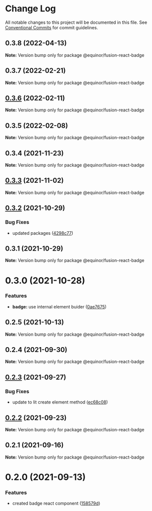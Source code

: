 # Change Log

All notable changes to this project will be documented in this file.
See [Conventional Commits](https://conventionalcommits.org) for commit guidelines.

## 0.3.8 (2022-04-13)

**Note:** Version bump only for package @equinor/fusion-react-badge





## 0.3.7 (2022-02-21)

**Note:** Version bump only for package @equinor/fusion-react-badge





## [0.3.6](https://github.com/equinor/fusion-react-components/compare/@equinor/fusion-react-badge@0.3.5...@equinor/fusion-react-badge@0.3.6) (2022-02-11)

**Note:** Version bump only for package @equinor/fusion-react-badge





## 0.3.5 (2022-02-08)

**Note:** Version bump only for package @equinor/fusion-react-badge





## 0.3.4 (2021-11-23)

**Note:** Version bump only for package @equinor/fusion-react-badge





## [0.3.3](https://github.com/equinor/fusion-react-components/compare/@equinor/fusion-react-badge@0.3.2...@equinor/fusion-react-badge@0.3.3) (2021-11-02)

**Note:** Version bump only for package @equinor/fusion-react-badge





## [0.3.2](https://github.com/equinor/fusion-react-components/compare/@equinor/fusion-react-badge@0.3.1...@equinor/fusion-react-badge@0.3.2) (2021-10-29)


### Bug Fixes

* updated packages ([4298c77](https://github.com/equinor/fusion-react-components/commit/4298c778c4c5385398a92d8b71feee3b17ba64c0))





## 0.3.1 (2021-10-29)

**Note:** Version bump only for package @equinor/fusion-react-badge





# 0.3.0 (2021-10-28)


### Features

* **badge:** use internal element buider ([0ae7675](https://github.com/equinor/fusion-react-components/commit/0ae7675846bdb815a235bcf4061ee0de12bb2d94))





## 0.2.5 (2021-10-13)

**Note:** Version bump only for package @equinor/fusion-react-badge





## 0.2.4 (2021-09-30)

**Note:** Version bump only for package @equinor/fusion-react-badge





## [0.2.3](https://github.com/equinor/fusion-react-components/compare/@equinor/fusion-react-badge@0.2.2...@equinor/fusion-react-badge@0.2.3) (2021-09-27)


### Bug Fixes

* update to lit create element method ([ec68c08](https://github.com/equinor/fusion-react-components/commit/ec68c08d5cbcba43a1b8ca064cccc73662f17421))





## [0.2.2](https://github.com/equinor/fusion-react-components/compare/@equinor/fusion-react-badge@0.2.1...@equinor/fusion-react-badge@0.2.2) (2021-09-23)

**Note:** Version bump only for package @equinor/fusion-react-badge





## 0.2.1 (2021-09-16)

**Note:** Version bump only for package @equinor/fusion-react-badge





# 0.2.0 (2021-09-13)


### Features

* created badge react component ([158579d](https://github.com/equinor/fusion-react-components/commit/158579df3d316a26d6f6251da353747e93660944))
